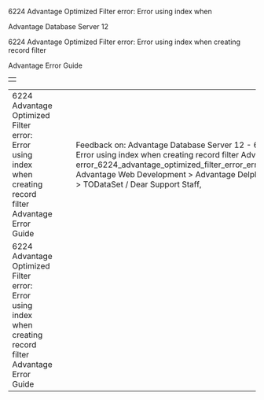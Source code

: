 6224 Advantage Optimized Filter error: Error using index when




Advantage Database Server 12  

6224 Advantage Optimized Filter error: Error using index when creating record filter

Advantage Error Guide

|  |
| --- |
|  |

|  |  |  |  |  |
| --- | --- | --- | --- | --- |
| 6224 Advantage Optimized Filter error: Error using index when creating record filter  Advantage Error Guide |  |  | Feedback on: Advantage Database Server 12 - 6224 Advantage Optimized Filter error: Error using index when creating record filter Advantage Error Guide error\_6224\_advantage\_optimized\_filter\_error\_error\_using\_index\_when\_creating\_record\_filter Advantage Web Development > Advantage Delphi OData Client > Delphi OData Components > TODataSet / Dear Support Staff, |  |
| 6224 Advantage Optimized Filter error: Error using index when creating record filter  Advantage Error Guide |  |  |  |  |